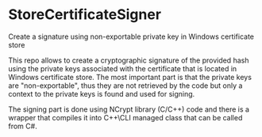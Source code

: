 # StoreCertificateSigner
Create a signature using non-exportable private key in Windows certificate store

This repo allows to create a cryptographic signature of the provided hash using the private keys associated with the certificate that is located in Windows certificate store. The most important part is that the private keys are "non-exportable", thus they are not retrieved by the code but only a context to the private keys is found and used for signing. 

The signing part is done using NCrypt library (C/C++) code and there is a wrapper that compiles it into C++\CLI managed class that can be called from C#.
